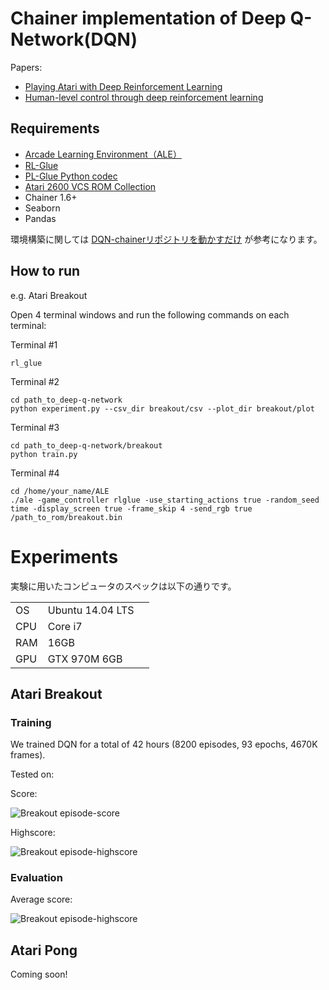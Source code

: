 # Chainer implementation of Deep Q-Network(DQN) 

Papers:
- [Playing Atari with Deep Reinforcement Learning](http://arxiv.org/abs/1312.5602)
- [Human-level control through deep reinforcement learning](http://www.nature.com/nature/journal/v518/n7540/full/nature14236.html)

## Requirements

- [Arcade Learning Environment（ALE）](http://www.arcadelearningenvironment.org/)
- [RL-Glue](https://code.google.com/archive/p/rl-glue-ext/wikis/RLGlueCore.wiki)
- [PL-Glue Python codec](https://sites.google.com/a/rl-community.org/rl-glue/Home/Extensions/python-codec)
- [Atari 2600 VCS ROM Collection](http://www.arcadelearningenvironment.org/)
- Chainer 1.6+
- Seaborn
- Pandas

環境構築に関しては [DQN-chainerリポジトリを動かすだけ](http://vaaaaaanquish.hatenablog.com/entry/2015/12/11/215417) が参考になります。

## How to run

e.g. Atari Breakout

Open 4 terminal windows and run the following commands on each terminal: 

Terminal #1

```
rl_glue
```

Terminal #2

```
cd path_to_deep-q-network
python experiment.py --csv_dir breakout/csv --plot_dir breakout/plot
```

Terminal #3

```
cd path_to_deep-q-network/breakout
python train.py
```

Terminal #4

```
cd /home/your_name/ALE
./ale -game_controller rlglue -use_starting_actions true -random_seed time -display_screen true -frame_skip 4 -send_rgb true /path_to_rom/breakout.bin
```

# Experiments

実験に用いたコンピュータのスペックは以下の通りです。

| | | |
|-|-|-|
| OS            | Ubuntu 14.04 LTS |
| CPU           | Core i7          |
| RAM           | 16GB             |
| GPU           | GTX 970M 6GB     |

## Atari Breakout

### Training

We trained DQN for a total of 42 hours (8200 episodes, 93 epochs, 4670K frames).

Tested on:

Score:

![Breakout episode-score](https://raw.githubusercontent.com/musyoku/musyoku.github.io/master/images/post/2016-03-06/breakout_episode_reward.png)

Highscore:

![Breakout episode-highscore](https://raw.githubusercontent.com/musyoku/musyoku.github.io/master/images/post/2016-03-06/breakout_training_episode_highscore.png)

### Evaluation

Average score:

![Breakout episode-highscore](https://raw.githubusercontent.com/musyoku/musyoku.github.io/master/images/post/2016-03-06/breakout_evaluation_episode_average_reward.png)

## Atari Pong

Coming soon!